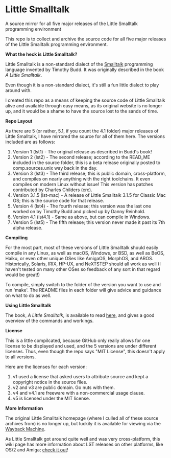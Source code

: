 # Little Smalltalk
A source mirror for all five major releases of the Little Smalltalk programming environment

This repo is to collect and archive the source code for all five major releases of the Little
Smalltalk programming environment.

**What the heck is Little Smalltalk?**

Little Smalltalk is a non-standard dialect of the [Smalltalk](https://en.wikipedia.org/wiki/Smalltalk) programming language invented by Timothy Budd. It was originally described in the book *A Little Smalltalk*.

Even though it is a non-standard dialect, it's still a fun little dialect to play around with.

I created this repo as a means of keeping the source code of Little Smalltalk alive and available through easy means, as its original website is no longer up, and it would be a shame to have the source lost to the sands of time.

**Repo Layout**

As there are 5 (or rather, 5.1, if you count the 4.1 folder) major releases of Little Smalltalk, I have mirrored the source for all of them here. The versions included are as follows:

1. Version 1 (lst1) - The original release as described in Budd's book!
2. Version 2 (lst2) - The second release; according to the READ_ME included in the source folder, this is a beta release originally posted to comp.sources.unix way back in the day.
3. Version 3 (lst3) - The third release; this is public domain, cross-platform, and compiles on nearly anything with the right toolchains. It even compiles on modern Linux without issue! This version has patches contributed by Charles Childers (crc).
4. Version 3.1.5 (lst-mac) - A release of Little Smalltalk 3.1.5 for Classic Mac OS; this is the source code for that release.
5. Version 4 (lst4) - The fourth release; this version was the last one worked on by Timothy Budd and picked up by Danny Reinhold.
6. Version 4.1 (lst4.1) - Same as above, but can compile in Windows.
7. Version 5 (lst5) - The fifth release; this version never made it past its 7th alpha release.


**Compiling**

For the most part, most of these versions of Little Smalltalk should easily compile in any Linux, as well as macOS, Windows, or BSD, as well as BeOS, Haiku, or even other unique OSes like AmigaOS, MorphOS, and AROS. Historically, Solaris, IRIX, HP-UX, and NeXTSTEP should all work as well (I haven't tested on many other OSes so feedback of any sort in that regard would be great!)

To compile, simply switch to the folder of the version you want to use and run 'make'. The README files in each folder will give advice and guidance on what to do as well.

**Using Little Smalltalk**

The book, *A Little Smalltalk*, is available to read [here](http://sdmeta.gforge.inria.fr/FreeBooks/LittleSmalltalk/ALittleSmalltalk.pdf), and gives a good overview of the commands and workings.

**License**

This is a little compilcated, because GitHub only really allows for one license to be displayed and used, and the 5 versions are under different licenses. Thus, even though the repo says "MIT License", this doesn't apply to all versions.

Here are the licenses for each version:

1. v1 used a license that asked users to attribute source and kept a copyright notice in the source files.
2. v2 and v3 are public domain. Go nuts with them.
3. v4 and v4.1 are freeware with a non-commercial usage clause.
4. v5 is licensed under the MIT license.

**More Information**

The original Little Smalltalk homepage (where I culled all of these source archives from) is no longer up, but luckily it is available for viewing via the [Wayback Machine](https://web.archive.org/web/20071005060831/http://www.littlesmalltalk.org/index.php?page=home).

As Little Smalltalk got around quite well and was very cross-platform, this wiki page has more information about LST releases on other platforms, like OS/2 and Amiga; [check it out](http://www.edm2.com/index.php/Little_Smalltalk)!